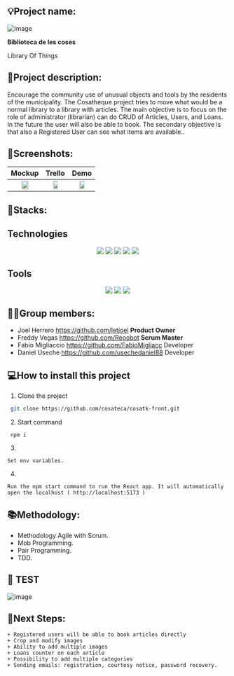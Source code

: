 ## 💡Project name:

![image](https://i.postimg.cc/T1qFMT41/Rectangle-143.png)

**Biblioteca de les coses**

Library Of Things

## 📝Project description:

Encourage the community use of unusual objects and tools by the residents of the municipality. The Cosatheque project tries to move what would be a normal library to a library with articles. The main objective is to focus on the role of administrator (librarian) can do CRUD of Articles, Users, and Loans. In the future the user will also be able to book. The secondary objective is that also a Registered User can see what items are available..

## 📸Screenshots:

|                              Mockup                              |                              Trello                              |                                   Demo                                   |
| :--------------------------------------------------------------: | :--------------------------------------------------------------: | :----------------------------------------------------------------------: |
| <img src="https://i.postimg.cc/KcBKyr24/mockup.png" width="50%"> | <img src="https://i.postimg.cc/cJPQFxQz/trello.png" width="50%"> | <img src="https://i.postimg.cc/x1vWwVLp/localhost-5173.png" width="50%"> |

## 🔧Stacks:

## Technologies

 <p align="center">
 <img src= "https://img.shields.io/badge/typescript-%23E70F89.svg?style=for-the-badge&logo=typescript&logoColor=white"></img>
 <img src= "https://img.shields.io/badge/react-%2320232a.svg?style=for-the-badge&logo=react&logoColor=%2361DAFB"></img>
 <img src= "https://img.shields.io/badge/NPM-%23000000.svg?style=for-the-badge&logo=npm&logoColor=white"></img> 
 <img src= "https://img.shields.io/badge/node.js-6DA55F?style=for-the-badge&logo=node.js&logoColor=white"></img> 
 <img src= "https://img.shields.io/badge/mysql-2DA98F?style=for-the-badge&logo=mysql&logoColor=white"></img>
 </p>
 
 ## Tools

 <p align="center"><a herf="https://www.figma.com/file/j3PmBXAYaB5q9chh5o23tw/Quotes?node-id=0%3A1&t=wIPAO9j1BXSjwg2G-0"><img src= "https://img.shields.io/badge/figma-%23F24E1E.svg?style=for-the-badge&logo=figma&logoColor=white"></a>
 <a href=""><img src= "https://img.shields.io/badge/Github-%2300C4CC.svg?style=for-the-badge&logo=Canva&logoColor=white"></a>
 <a herf="https://trello.com/b/MEFwJ2xu/frases"><img src= "https://img.shields.io/badge/Trello-%23026AA7.svg?style=for-the-badge&logo=Trello&logoColor=white"></img>

## 👩‍💻Group members:

- Joel Herrero https://github.com/letjoel **Product Owner**
- Freddy Vegas https://github.com/Reoobot **Scrum Master**
- Fabio Migliaccio https://github.com/FabioMigliacc Developer
- Daniel Useche https://github.com/usechedaniel88 Developer

## 💻How to install this project

1. Clone the project

```bash
 git clone https://github.com/cosateca/cosatk-front.git
```

2. Start command

```
 npm i
```

3.

```
Set env variables.
```

4.

```
Run the npm start command to run the React app. It will automatically open the localhost ( http://localhost:5173 )
```

## 📚Methodology:

- Methodology Agile with Scrum.
- Mob Programming.
- Pair Programming.
- TDD.

## 👀 TEST

![image](https://i.postimg.cc/YCyX0QJF/testcapturefront.png)

## 🧪Next Steps:

    + Registered users will be able to book articles directly
    + Crop and modify images
    + Ability to add multiple images
    + Loans counter on each article
    + Possibility to add multiple categories
    + Sending emails: registration, courtesy notice, password recovery.

